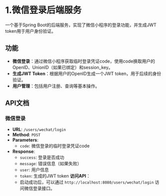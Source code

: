 # 1.微信登录后端服务

一个基于Spring Boot的后端服务，实现了微信小程序的登录功能，并生成JWT token用于用户身份验证。



## 功能

- **微信登录**：通过微信小程序获取临时登录凭证code，使用code换取用户的OpenID、UnionID（如果已绑定）和session_key。
- **生成JWT Token**：根据用户的OpenID生成一个JWT token，用于后续的身份验证。
- **用户管理**：包括用户注册、查询等基本操作。

## API文档

### 微信登录

- **URL**: `/users/wechat/login`
- **Method**: `POST`
- **Parameters**:
  - `code`: 微信登录的临时登录凭证code
- **Response**:
  - `success`: 登录是否成功
  - `message`: 错误信息（如果失败）
  - `user`: 用户信息
  - `token`: 生成的JWT token
  **访问API**：
   - 启动成功后，可以通过 `http://localhost:8080/users/wechat/login` 访问微信登录接口。



